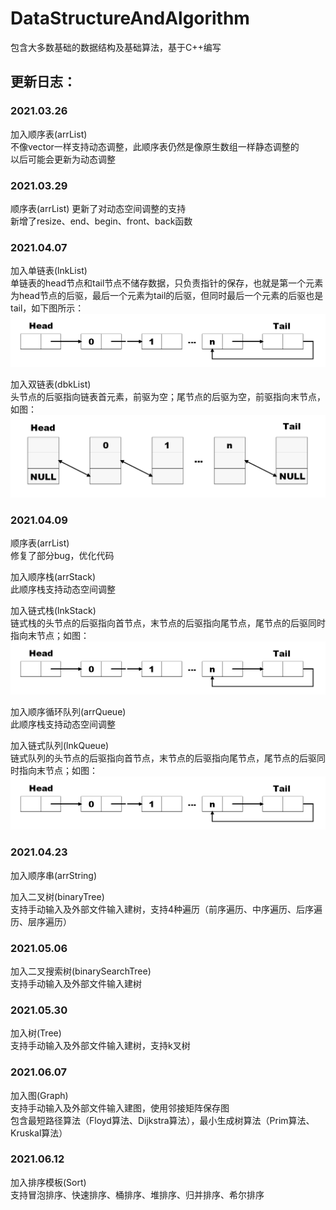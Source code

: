 # DataStructureAndAlgorithm
包含大多数基础的数据结构及基础算法，基于C++编写  

## 更新日志：
### 2021.03.26  
加入顺序表(arrList)  
不像vector一样支持动态调整，此顺序表仍然是像原生数组一样静态调整的  
以后可能会更新为动态调整  

### 2021.03.29  
顺序表(arrList)
更新了对动态空间调整的支持  
新增了resize、end、begin、front、back函数  

### 2021.04.07  
加入单链表(lnkList)  
单链表的head节点和tail节点不储存数据，只负责指针的保存，也就是第一个元素为head节点的后驱，最后一个元素为tail的后驱，但同时最后一个元素的后驱也是tail，如下图所示：  
![pic](./lnkStruct.png)

加入双链表(dbkList)  
头节点的后驱指向链表首元素，前驱为空；尾节点的后驱为空，前驱指向末节点，如图：  
![](./dbkStruct.png)

### 2021.04.09  
顺序表(arrList)  
修复了部分bug，优化代码  

加入顺序栈(arrStack)  
此顺序栈支持动态空间调整  

加入链式栈(lnkStack)  
链式栈的头节点的后驱指向首节点，末节点的后驱指向尾节点，尾节点的后驱同时指向末节点；如图：  
![pic](./lnkStruct.png)

加入顺序循环队列(arrQueue)  
此顺序栈支持动态空间调整  

加入链式队列(lnkQueue)  
链式队列的头节点的后驱指向首节点，末节点的后驱指向尾节点，尾节点的后驱同时指向末节点；如图：  
![pic](./lnkStruct.png)

### 2021.04.23
加入顺序串(arrString)  

加入二叉树(binaryTree)  
支持手动输入及外部文件输入建树，支持4种遍历（前序遍历、中序遍历、后序遍历、层序遍历）  

### 2021.05.06
加入二叉搜索树(binarySearchTree)  
支持手动输入及外部文件输入建树  

### 2021.05.30
加入树(Tree)  
支持手动输入及外部文件输入建树，支持k叉树  

### 2021.06.07
加入图(Graph)  
支持手动输入及外部文件输入建图，使用邻接矩阵保存图  
包含最短路径算法（Floyd算法、Dijkstra算法），最小生成树算法（Prim算法、Kruskal算法）  

### 2021.06.12
加入排序模板(Sort)  
支持冒泡排序、快速排序、桶排序、堆排序、归并排序、希尔排序  
